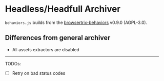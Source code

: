 # Headless/Headfull Archiver

`behaviors.js` builds from the [browsertrix-behaviors](https://github.com/webrecorder/browsertrix-behaviors) v0.9.0 (AGPL-3.0).

## Differences from general archiver

- All assets extractors are disabled


---

TODOs:

- [ ] Retry on bad status codes
